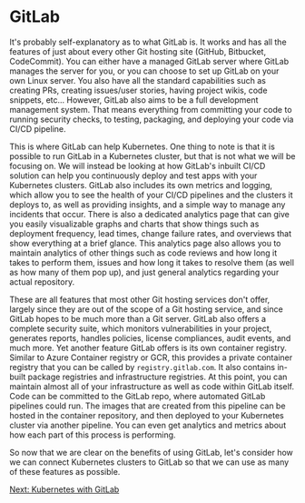 # GitLab

It's probably self-explanatory as to what GitLab is. It works and has all the features of just about every other Git hosting site (GitHub, Bitbucket, CodeCommit). You can either have a managed GitLab server where GitLab manages the server for you, or you can choose to set up GitLab on your own Linux server. You also have all the standard capabilities such as creating PRs, creating issues/user stories, having project wikis, code snippets, etc... However, GitLab also aims to be a full development management system. That means everything from committing your code to running security checks, to testing, packaging, and deploying your code via CI/CD pipeline.

This is where GitLab can help Kubernetes. One thing to note is that it is possible to run GitLab in a Kubernetes cluster, but that is not what we will be focusing on. We will instead be looking at how GitLab's inbuilt CI/CD solution can help you continuously deploy and test apps with your Kubernetes clusters. GitLab also includes its own metrics and logging, which allow you to see the health of your CI/CD pipelines and the clusters it deploys to, as well as providing insights, and a simple way to manage any incidents that occur. There is also a dedicated analytics page that can give you easily visualizable graphs and charts that show things such as deployment frequency, lead times, change failure rates, and overviews that show everything at a brief glance. This analytics page also allows you to maintain analytics of other things such as code reviews and how long it takes to perform them, issues and how long it takes to resolve them (as well as how many of them pop up), and just general analytics regarding your actual repository.

These are all features that most other Git hosting services don't offer, largely since they are out of the scope of a Git hosting service, and since GitLab hopes to be much more than a Git server. GitLab also offers a complete security suite, which monitors vulnerabilities in your project, generates reports, handles policies, license compliances, audit events, and much more. Yet another feature GitLab offers is its own container registry. Similar to Azure Container registry or GCR, this provides a private container registry that you can be called by ```registry.gitlab.com```. It also contains in-built package registries and infrastructure registries. At this point, you can maintain almost all of your infrastructure as well as code within GitLab itself. Code can be committed to the GitLab repo, where automated GitLab pipelines could run. The images that are created from this pipeline can be hosted in the container repository, and then deployed to your Kubernetes cluster via another pipeline. You can even get analytics and metrics about how each part of this process is performing.

So now that we are clear on the benefits of using GitLab, let's consider how we can connect Kubernetes clusters to GitLab so that we can use as many of these features as possible.

[Next: Kubernetes with GitLab](./kubernetes-with-gitlab.md)